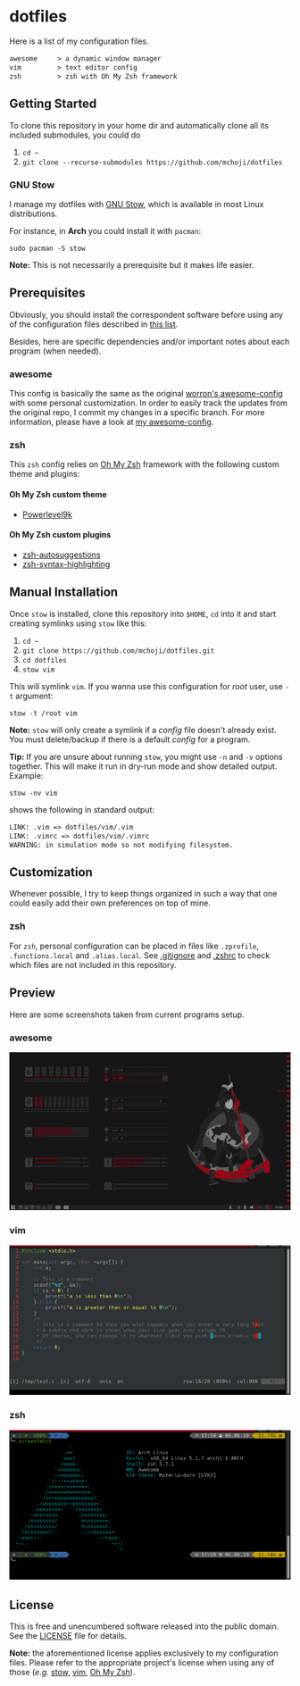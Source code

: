 # dotfiles
Here is a list of my configuration files.
```
awesome     > a dynamic window manager
vim         > text editor config
zsh         > zsh with Oh My Zsh framework
```

## Getting Started
To clone this repository in your home dir and automatically clone all its
included submodules, you could do

1. `cd ~`
2. `git clone --recurse-submodules https://github.com/mchoji/dotfiles`

### GNU Stow
I manage my dotfiles with [GNU Stow](https://www.gnu.org/software/stow/),
which is available in most Linux distributions.

For instance, in **Arch** you could install it with `pacman`:
```
sudo pacman -S stow
```
**Note:** This is not necessarily a prerequisite but it makes life easier.

## Prerequisites
Obviously, you should install the correspondent software before
using any of the configuration files described in [this list](#dotfiles).

Besides, here are specific dependencies and/or important notes about
each program (when needed).

### awesome
This config is basically the same as the original 
[worron's awesome-config](https://github.com/worron/awesome-config)
with some personal customization. In order to easily track the updates
from the original repo, I commit my changes in a specific branch. 
For more information, please have a look at 
[my awesome-config](https://github.com/mchoji/awesome-config).

### zsh
This `zsh` config relies on [Oh My Zsh](https://github.com/robbyrussell/oh-my-zsh)
framework with the following custom theme and plugins:
#### Oh My Zsh custom theme
* [Powerlevel9k](https://github.com/bhilburn/powerlevel9k)

#### Oh My Zsh custom plugins
* [zsh-autosuggestions](https://github.com/zsh-users/zsh-autosuggestions)
* [zsh-syntax-highlighting](https://github.com/zsh-users/zsh-syntax-highlighting)

## Manual Installation
Once `stow` is installed, clone this repository into `$HOME`,
`cd` into it and start creating symlinks using `stow` like this:

1. `cd ~`
2. `git clone https://github.com/mchoji/dotfiles.git`
3. `cd dotfiles`
4. `stow vim`

This will symlink `vim`. If you wanna use this configuration for _root_ user, use `-t` argument:
```
stow -t /root vim
```
**Note:** `stow` will only create a symlink if a _config_ file doesn't already exist. You must delete/backup if there is a default _config_ for a program.

**Tip:** If you are unsure about running `stow`, you might use `-n` and
`-v` options together. This will make it run in dry-run mode and show 
detailed output. Example:
```
stow -nv vim
```
shows the following in standard output:
```
LINK: .vim => dotfiles/vim/.vim
LINK: .vimrc => dotfiles/vim/.vimrc
WARNING: in simulation mode so not modifying filesystem.
```

## Customization
Whenever possible, I try to keep things organized in such a way
that one could easily add their own preferences on top of mine.

### zsh
For `zsh`, personal configuration can be placed in files like
`.zprofile`, `.functions.local` and `.alias.local`.
See [.gitignore](.gitignore) and [.zshrc](zsh/.zshrc) to check which
files are not included in this repository.

## Preview
Here are some screenshots taken from current programs setup.

### awesome
![awesome](https://raw.githubusercontent.com/mchoji/dotfiles/b63a01c3782ae14588cf0fc7c4ba5c17a3f3a1f7/awesome.png)

### vim
![vim](https://raw.githubusercontent.com/mchoji/dotfiles/a972b2c5c1131fd9e0eb4fa88b7945a0394273bb/vim.png)

### zsh
![zsh](https://raw.githubusercontent.com/mchoji/dotfiles/6194ce0af609e0ef77c6ecc6c692205d1f67f8d8/zsh.png)

## License
This is free and unencumbered software released into the public domain.
See the [LICENSE](LICENSE) file for details.

**Note:** the aforementioned license applies exclusively to my configuration files.
Please refer to the appropriate project's license when using any of 
those (_e.g._ [stow](https://www.gnu.org/software/stow/),
[vim](https://www.vim.org/),
[Oh My Zsh](https://github.com/robbyrussell/oh-my-zsh)).
